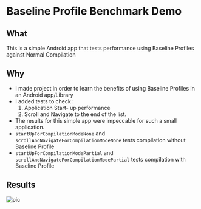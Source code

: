 # Baseline Profile Benchmark Demo
## What
This is a simple Android app that tests performance using Baseline Profiles against Normal Compilation
## Why

- I made project in order to learn the benefits of using Baseline Profiles in an Android app/Library
- I added tests to check :
  1. Application Start- up performance
  2. Scroll and Navigate to the end of the list. 
- The results for this simple app were impeccable for such a small application.
- `startUpForCompilationModeNone` and `scrollAndNavigateForCompilationModeNone` tests compilation without Baseline Profile
- `startUpForCompilationModePartial` and `scrollAndNavigateForCompilationModePartial` tests compilation with Baseline Profile
## Results
![pic](https://github.com/Mzazi25/BaselineProfileBenchmarkDemo/assets/95022986/7ca01a06-7911-472e-9993-75eeced74f68)